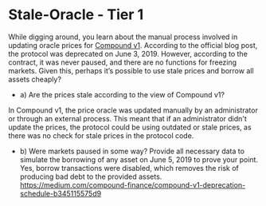 # Stale-Oracle - Tier 1
While digging around, you learn about the manual process involved in updating oracle prices for [Compound v1](https://etherscan.io/address/0x3fda67f7583380e67ef93072294a7fac882fd7e7). According to the official blog post, the protocol was deprecated on June 3, 2019. However, according to the contract, it was never paused, and there are no functions for freezing markets. Given this, perhaps it’s possible to use stale prices and borrow all assets cheaply?


- a) Are the prices stale according to the view of Compound v1?

In Compound v1, the price oracle was updated manually by an administrator or through an external process. This meant that if an administrator didn't update the prices, the protocol could be using outdated or stale prices, as there was no check for stale prices in the protocol code.

- b) Were markets paused in some way? Provide all necessary data to simulate the borrowing of any asset on June 5, 2019 to prove your point.
Yes, borrow transactions were disabled, which removes the risk of producing bad debt to the provided assets. https://medium.com/compound-finance/compound-v1-deprecation-schedule-b345115575d9  